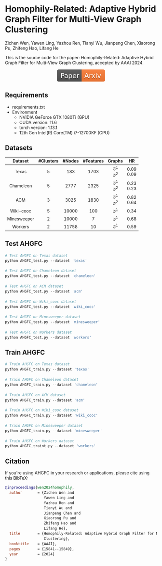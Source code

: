 # Homophily-Related: Adaptive Hybrid Graph Filter for Multi-View Graph Clustering
Zichen Wen, Yawen Ling, Yazhou Ren, Tianyi Wu, Jianpeng Chen, Xiaorong Pu, Zhifeng Hao, Lifang He

This is the source code for the paper: Homophily-Related: Adaptive Hybrid Graph Filter for Multi-View Graph Clustering, accepted by AAAI 2024.

 </div>
<div align="center">
    <a href="https://arxiv.org/pdf/2401.02682.pdf"><img src="Paper-Arxiv-orange.svg" ></a>
</div>


## Requirements

- requirements.txt
- Environment
  - NVIDIA GeForce GTX 1080Ti (GPU)
  - CUDA version: 11.6
  - torch version: 1.13.1 
  - 12th Gen Intel(R) Core(TM) i7-12700KF (CPU)



## Datasets

|  Dataset  | #Clusters | #Nodes | #Features |                           Graphs                            |              HR              |
| :-------: | :-------: | :----: | :-------: | :---------------------------------------------------------: | :--------------------------: |
|   Texas   |     5     |  183   |   1703    |            $\mathcal{G}^1$ <br />$\mathcal{G}^2$            |       0.09 <br />0.09        |
| Chameleon |     5     |  2777  |   2325    |            $\mathcal{G}^1$ <br />$\mathcal{G}^2$            |       0.23 <br />0.23        |
|    ACM    |     3     |  3025  |   1830    |            $\mathcal{G}^1$ <br />$\mathcal{G}^2$            |       0.82 <br />0.64        |
| Wiki-cooc |     5     |  10000 |   100     |                       $\mathcal{G}^1$                       |             0.34             |
|Minesweeper|     2     |  10000 |    7      |                       $\mathcal{G}^1$                       |             0.68             |
|  Workers  |     2     |  11758 |    10     |                       $\mathcal{G}^1$                       |             0.59             |

## Test AHGFC

```python
# Test AHGFC on Texas dataset
python AHGFC_test.py --dataset 'texas' 

# Test AHGFC on Chameleon dataset
python AHGFC_test.py --dataset 'chameleon' 

# Test AHGFC on ACM dataset
python AHGFC_test.py --dataset 'acm'

# Test AHGFC on Wiki_cooc dataset
python AHGFC_test.py --dataset 'wiki_cooc' 

# Test AHGFC on Minesweeper dataset
python AHGFC_test.py --dataset 'minesweeper' 

# Test AHGFC on Workers dataset
python AHGFC_test.py --dataset 'workers'
```

## Train AHGFC

```python
# Train AHGFC on Texas dataset
python AHGFC_train.py --dataset 'texas' 

# Train AHGFC on Chameleon dataset
python AHGFC_train.py --dataset 'chameleon' 

# Train AHGFC on ACM dataset
python AHGFC_train.py --dataset 'acm'

# Train AHGFC on Wiki_cooc dataset
python AHGFC_train.py --dataset 'wiki_cooc' 

# Train AHGFC on Minesweeper dataset
python AHGFC_train.py --dataset 'minesweeper' 

# Train AHGFC on Workers dataset
python AHGFC_traint.py --dataset 'workers'
```

## Citation
If you're using AHGFC in your research or applications, please cite using this BibTeX:

```bibtex
@inproceedings{wen2024homophily,
  author       = {Zichen Wen and
                  Yawen Ling and
                  Yazhou Ren and
                  Tianyi Wu and
                  Jianpeng Chen and
                  Xiaorong Pu and
                  Zhifeng Hao and
                  Lifang He},
  title        = {Homophily-Related: Adaptive Hybrid Graph Filter for Multi-View Graph
                  Clustering},
  booktitle    = {AAAI},
  pages        = {15841--15849},
  year         = {2024}
}
```


